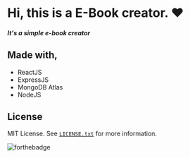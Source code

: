 # Hi, this is a E-Book creator. ❤️
##### It's a simple e-book creator

## Made with,
- ReactJS
- ExpressJS
- MongoDB Atlas
- NodeJS 


## License
MIT License. See  [`LICENSE.txt`](https://github.com/OmkarKamble1/Result-Management/blob/main/LICENSE.txt) for more information.

![forthebadge](http://forthebadge.com/images/badges/built-with-love.svg)
